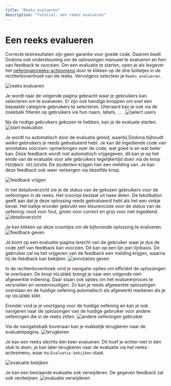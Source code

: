 ```yaml
---
title: "Reeks evalueren"
description: "Tutorial: een reeks evalueren"
---
```


# Een reeks evalueren

Correcte testresultaten zijn geen garantie voor goede code. Daarom biedt Dodona ook ondersteuning om de oplossingen manueel te evalueren en hen van feedback te voorzien. Om een evaluatie te starten, open je als lesgever het [oefeningenreeks-actiesmenu](../exercise-series-management#het-reeks-menu) door te klikken op de drie bolletjes in de rechterbovenhoek van de reeks. Vervolgens selecteer je `Reeks evalueren`.

![reeks evalueren](./staff.series_evaluate.png)

Je wordt naar de volgende pagina gebracht waar je gebruikers kan selecteren om te evalueren. Er zijn ook handige knoppen om snel een bepaalde categorie gebruikers te selecteren. Uiteraard kan je ook via de zoekbalk filteren op gebruikers via hun naam, labels, ... .
![select users](./staff.series_evaluate_select_users.png)

Na de nodige gebruikers gekozen te hebben, kan je de evaluate starten. 
![start evaluation](./staff.series_evaluate_start.png)

Je wordt nu automatisch door de evaluatie geleid, waarbij Dodona bijhoudt welke gebruikers je reeds geëvalueerd hebt. Je kan de ingediende code van annotaties voorzien: opmerkingen over de code, wat goed is en wat beter kan. Deze feedback wordt niet automatisch vrijgegeven, dit kan je op het einde van de evaluatie voor alle gebruikers tegelijkertijd doen via de knop `FEEDBACK VRIJGEVEN`. De studenten krijgen hier een melding van. Je kan deze feedback ook weer verbergen via dezelfde knop.

![feedback vrijgen](./staff.series_evaluate_release_feedback.png)

In het detailoverzicht zie je de status van de gekozen gebruikers voor de oefeningen in de reeks. Het icoontje bestaat uit twee delen. De tekstballon geeft aan dat je deze oplossing reeds geëvalueerd hebt als het een vinkje bevat. Het balkje eronder gebruikt een kleurencode voor de status van de oefening: rood voor fout, groen voor correct en grijs voor niet ingediend.
![detailoverzicht](./staff.series_evaluate_detail_overview.png)

Je kan klikken op deze icoontjes om de bijhorende oplossing te evalueren.
![feedback geven](./staff.series_evaluate_goto_give_feedback.png)

Je komt op een evaluatie-pagina terecht van de gebruiker waar je dus de code zelf van feedback kan voorzien. Dit kan op een lijn-per-lijnbasis. De gebruiker zal na het vrijgeven van de feedback een melding krijgen, waarna hij de feedback kan bekijken.
![annotaties geven](./staff.series_evaluate_give_feedback.png)

In de rechterbovenhoek vind je navigatie-opties om efficiënt de oplossingen te overlopen. De knop `VOLGENDE` brengt je naar een volgende niet-afgewerkte indiening. Daar staan ook opties om het evalueerproces te versnellen en vereenvoudigen. Zo kan je reeds afgewerkte oplossingen overslaan en de huidige oefening automatisch als afgewerkt markeren als je op `VOLGENDE` klikt. 

Eronder vind je je voortgang voor de huidige oefening en kan je ook navigeren naar de oplossingen van de huidige gebruiker voor andere oefeningen die in de reeks zitten.
![andere oefeningen gebruiker](./staff.series_evaluate_feedback_row.png)

Via de navigatiebalk bovenaan kan je makkelijk terugkeren naar de evaluatiepagina.
![terugkeren](./staff.series_evaluate_return.png)

Je kan een reeks slechts één keer evalueren. Dit hoef je echter niet in één stuk te doen, je kan later terugkeren naar de evaluatie via het reeks-actiesmenu, waar nu `Evaluatie bekijken` staat.

![evaluatie bekijken](./staff.series_actions_check_evaluation.png)

Je kan een bestaande evaluatie ook verwijderen. De gegeven feedback zal ook verdwijnen.
![evaluatie verwijderen](./staff.series_evaluate_delete.png)
